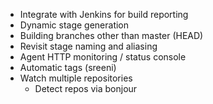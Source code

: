 * Integrate with Jenkins for build reporting
* Dynamic stage generation
* Building branches other than master (HEAD)
* Revisit stage naming and aliasing
* Agent HTTP monitoring / status console
* Automatic tags (sreeni)
* Watch multiple repositories
  * Detect repos via bonjour
